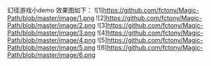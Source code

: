 幻径游戏小demo
效果图如下：
![1]https://github.com/fctony/Magic-Path/blob/master/image/1.png
![2]https://github.com/fctony/Magic-Path/blob/master/image/2.png
![3]https://github.com/fctony/Magic-Path/blob/master/image/3.png
![4]https://github.com/fctony/Magic-Path/blob/master/image/4.png
![5]https://github.com/fctony/Magic-Path/blob/master/image/5.png
![6]https://github.com/fctony/Magic-Path/blob/master/image/6.png
